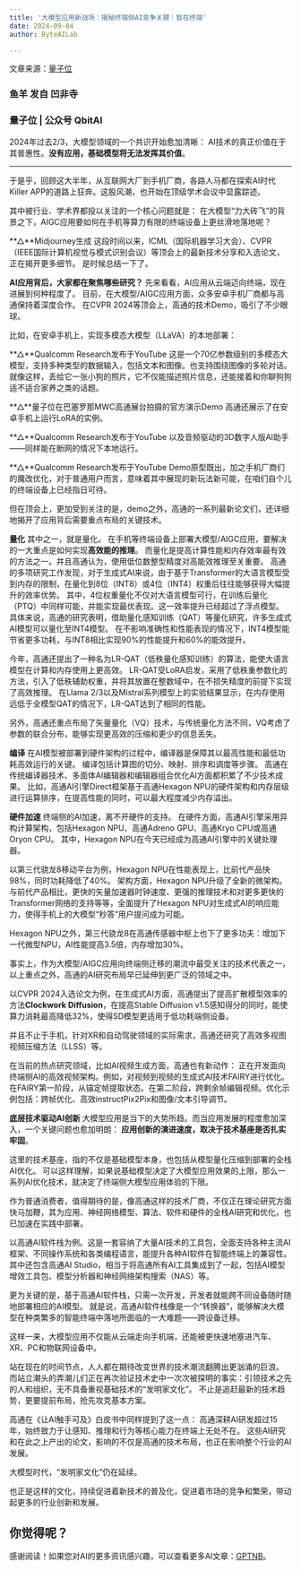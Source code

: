 ```yaml
---
title: '大模型应用新战场：揭秘终端侧AI竞争关键｜智在终端'
date: 2024-09-04
author: ByteAILab

---
```


文章来源：[量子位](https://mp.weixin.qq.com/s/Ub0by14RBQQHnxtOnbXupg)
### 鱼羊 发自 凹非寺
### 量子位 | 公众号 QbitAI

2024年过去2/3，大模型领域的一个共识开始愈加清晰：
AI技术的真正价值在于其普惠性。**没有应用，基础模型将无法发挥其价值**。

---


于是乎，回顾这大半年，从互联网大厂到手机厂商，各路人马都在探索AI时代Killer APP的道路上狂奔。这股风潮，也开始在顶级学术会议中显露踪迹。

其中被行业、学术界都投以关注的一个核心问题就是：
在大模型“力大砖飞”的背景之下，AIGC应用要如何在手机等算力有限的终端设备上更丝滑地落地呢？

**△**Midjourney生成
这段时间以来，ICML（国际机器学习大会）、CVPR（IEEE国际计算机视觉与模式识别会议）等顶会上的最新技术分享和入选论文，正在揭开更多细节。
是时候总结一下了。

**AI应用背后，大家都在聚焦哪些研究？**
先来看看，AI应用从云端迈向终端，现在进展到何种程度了。
目前，在大模型/AIGC应用方面，众多安卓手机厂商都与高通保持着深度合作。
在CVPR 2024等顶会上，高通的技术Demo，吸引了不少眼球。

比如，在安卓手机上，实现多模态大模型（LLaVA）的本地部署：

**△**Qualcomm Research发布于YouTube
这是一个70亿参数级别的多模态大模型，支持多种类型的数据输入，包括文本和图像。也支持围绕图像的多轮对话。
就像这样，丢给它一张小狗的照片，它不仅能描述照片信息，还能接着和你聊狗狗适不适合家养之类的话题。

**△**量子位在巴塞罗那MWC高通展台拍摄的官方演示Demo
高通还展示了在安卓手机上运行LoRA的实例。

**△**Qualcomm Research发布于YouTube
以及音频驱动的3D数字人版AI助手——同样能在断网的情况下本地运行。

**△**Qualcomm Research发布于YouTube
Demo原型既出，加之手机厂商们的魔改优化，对于普通用户而言，意味着其中展现的新玩法新可能，在咱们自个儿的终端设备上已经指日可待。

但在顶会上，更加受到关注的是，demo之外，高通的一系列最新论文们，还详细地揭开了应用背后需要重点布局的关键技术。

**量化**
其中之一，就是量化。
在手机等终端设备上部署大模型/AIGC应用，要解决的一大重点是如何实现**高效能的推理**。
而量化是提高计算性能和内存效率最有效的方法之一。并且高通认为，使用低位数整型精度对高能效推理至关重要。
高通的多项研究工作发现，对于生成式AI来说，由于基于Transformer的大语言模型受到内存的限制，在量化到8位（INT8）或4位（INT4）权重后往往能够获得大幅提升的效率优势。
其中，4位权重量化不仅对大语言模型可行，在训练后量化（PTQ）中同样可能，并能实现最优表现。这一效率提升已经超过了浮点模型。
具体来说，高通的研究表明，借助量化感知训练（QAT）等量化研究，许多生成式AI模型可以量化至INT4模型。
在不影响准确性和性能表现的情况下，INT4模型能节省更多功耗，与INT8相比实现90%的性能提升和60%的能效提升。

今年，高通还提出了一种名为LR-QAT（低秩量化感知训练）的算法，能使大语言模型在计算和内存使用上更高效。
LR-QAT受LoRA启发，采用了低秩重参数化的方法，引入了低秩辅助权重，并将其放置在整数域中，在不损失精度的前提下实现了高效推理。
在Llama 2/3以及Mistral系列模型上的实验结果显示，在内存使用远低于全模型QAT的情况下，LR-QAT达到了相同的性能。

另外，高通还重点布局了矢量量化（VQ）技术，与传统量化方法不同，VQ考虑了参数的联合分布，能够实现更高效的压缩和更少的信息丢失。

**编译**
在AI模型被部署到硬件架构的过程中，编译器是保障其以最高性能和最低功耗高效运行的关键。
编译包括计算图的切分、映射、排序和调度等步骤。
高通在传统编译器技术、多面体AI编辑器和编辑器组合优化AI方面都积累了不少技术成果。
比如，高通AI引擎Direct框架基于高通Hexagon NPU的硬件架构和内存层级进行运算排序，在提高性能的同时，可以最大程度减少内存溢出。

**硬件加速**
终端侧的AI加速，离不开硬件的支持。
在硬件方面，高通AI引擎采用异构计算架构，包括Hexagon NPU、高通Adreno GPU、高通Kryo CPU或高通Oryon CPU。
其中，Hexagon NPU在今天已经成为高通AI引擎中的关键处理器。

以第三代骁龙8移动平台为例，Hexagon NPU在性能表现上，比前代产品快98%，同时功耗降低了40%。
架构方面，Hexagon NPU升级了全新的微架构。与前代产品相比，更快的矢量加速器时钟速度、更强的推理技术和对更多更快的Transformer网络的支持等等，全面提升了Hexagon NPU对生成式AI的响应能力，使得手机上的大模型“秒答”用户提问成为可能。

Hexagon NPU之外，第三代骁龙8在高通传感器中枢上也下了更多功夫：增加下一代微型NPU，AI性能提高3.5倍，内存增加30%。

事实上，作为大模型/AIGC应用向终端侧迁移的潮流中最受关注的技术代表之一，以上重点之外，高通的AI研究布局早已延伸到更广泛的领域之中。

以CVPR 2024入选论文为例，在生成式AI方面，高通提出了提高扩散模型效率的方法**Clockwork Diffusion**，在提高Stable Diffusion v1.5感知得分的同时，能使算力消耗最高降低32%，使得SD模型更适用于低功耗端侧设备。

并且不止于手机，针对XR和自动驾驶领域的实际需求，高通还研究了高效多视图视频压缩方法（LLSS）等。

在当前的热点研究领域，比如AI视频生成方面，高通也有新动作：
正在开发面向终端侧AI的高效视频架构。例如，对视频到视频的生成式AI技术FAIRY进行优化。在FAIRY第一阶段，从锚定帧提取状态。在第二阶段，跨剩余帧编辑视频。优化示例包括：跨帧优化、高效instructPix2Pix和图像/文本引导调节。

**底层技术驱动AI创新**
大模型应用是当下的大势所趋。而当应用发展的程度愈加深入，一个关键问题也愈加明朗：
**应用创新的演进速度，取决于技术基座是否扎实牢固**。

这里的技术基座，指的不仅是基础模型本身，也包括从模型量化压缩到部署的全栈AI优化。
可以这样理解，如果说基础模型决定了大模型应用效果的上限，那么一系列AI优化技术，就决定了终端侧大模型应用体验的下限。

作为普通消费者，值得期待的是，像高通这样的技术厂商，不仅正在理论研究方面快马加鞭，其为应用、神经网络模型、算法、软件和硬件的全栈AI研究和优化，也已加速在实践中部署。

以高通AI软件栈为例。这是一套容纳了大量AI技术的工具包，全面支持各种主流AI框架、不同操作系统和各类编程语言，能提升各种AI软件在智能终端上的兼容性。
其中还包含高通AI Studio，相当于将高通所有AI工具集成到了一起，包括AI模型增效工具包、模型分析器和神经网络架构搜索（NAS）等。

更为关键的是，基于高通AI软件栈，只需一次开发，开发者就能跨不同设备随时随地部署相应的AI模型。
就是说，高通AI软件栈像是一个“转换器”，能够解决大模型在种类繁多的智能终端中落地所面临的一大难题——跨设备迁移。

这样一来，大模型应用不仅能从云端走向手机端，还能被更快速地塞进汽车、XR、PC和物联网设备中。

站在现在的时间节点，人人都在期待改变世界的技术潮流翻腾出更汹涌的巨浪。
而站立潮头的弄潮儿们正在再次验证技术史中一次次被探明的事实：引领技术之先的人和组织，无不具备重视基础技术的“发明家文化”。
不止是追赶最新的技术趋势，更要提前布局，抢先攻克基本方案。

高通在《让AI触手可及》白皮书中同样提到了这一点：
高通深耕AI研发超过15年，始终致力于让感知、推理和行为等核心能力在终端上无处不在。
这些AI研究和在此之上产出的论文，影响的不仅是高通的技术布局，也正在影响整个行业的AI发展。

大模型时代，“发明家文化”仍在延续。

也正是这样的文化，持续促进着新技术的普及化，促进着市场的竞争和繁荣，带动起更多的行业创新和发展。

你觉得呢？
---
感谢阅读！如果您对AI的更多资讯感兴趣，可以查看更多AI文章：[GPTNB](https://gptnb.com)。